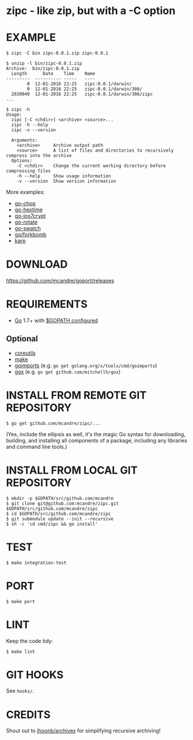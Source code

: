 # zipc - like zip, but with a -C <chdir> option

# EXAMPLE

```
$ zipc -C bin zipc-0.0.1.zip zipc-0.0.1

$ unzip -l bin/zipc-0.0.1.zip
Archive:  bin/zipc-0.0.1.zip
  Length      Date    Time    Name
---------  ---------- -----   ----
        0  12-01-2016 22:25   zipc-0.0.1/darwin/
        0  12-01-2016 22:25   zipc-0.0.1/darwin/386/
  2020040  12-01-2016 22:25   zipc-0.0.1/darwin/386/zipc
...

$ zipc -h
Usage:
  zipc [-C <chdir>] <archive> <source>...
  zipc -h --help
  zipc -v --version

  Arguments:
    <archive>     Archive output path
    <source>      A list of files and directories to recursively compress into the archive
  Options:
    -C <chdir>    Change the current working directory before compressing files
    -h --help     Show usage information
    -v --version  Show version information
```

More examples:

* [go-chop](https://github.com/mcandre/go-chop)
* [go-hextime](https://github.com/mcandre/go-hextime)
* [go-ios7crypt](https://github.com/mcandre/go-ios7crypt)
* [go-rotate](https://github.com/mcandre/go-rotate)
* [go-swatch](https://github.com/mcandre/go-swatch)
* [go/forkbomb](https://github.com/mcandre/forkbombs/tree/master/go/forkbomb)
* [karp](https://github.com/mcandre/karp)

# DOWNLOAD

https://github.com/mcandre/goport/releases

# REQUIREMENTS

* [Go](https://golang.org) 1.7+ with [$GOPATH configured](https://gist.github.com/mcandre/ef73fb77a825bd153b7836ddbd9a6ddc)

## Optional

* [coreutils](https://www.gnu.org/software/coreutils/coreutils.html)
* [make](https://www.gnu.org/software/make/)
* [goimports](https://godoc.org/golang.org/x/tools/cmd/goimports) (e.g. `go get golang.org/x/tools/cmd/goimports`)
* [gox](https://github.com/mitchellh/gox) (e.g. `go get github.com/mitchellh/gox`)

# INSTALL FROM REMOTE GIT REPOSITORY

```
$ go get github.com/mcandre/zipc/...
```

(Yes, include the ellipsis as well, it's the magic Go syntax for downloading, building, and installing all components of a package, including any libraries and command line tools.)

# INSTALL FROM LOCAL GIT REPOSITORY

```
$ mkdir -p $GOPATH/src/github.com/mcandre
$ git clone git@github.com:mcandre/zipc.git $GOPATH/src/github.com/mcandre/zipc
$ cd $GOPATH/src/github.com/mcandre/zipc
$ git submodule update --init --recursive
$ sh -c 'cd cmd/zipc && go install'
```

# TEST

```
$ make integration-test
```

# PORT

```
$ make port
```

# LINT

Keep the code tidy:

```
$ make lint
```

# GIT HOOKS

See `hooks/`.

# CREDITS

Shout out to [jhoonb/archivex](https://github.com/jhoonb/archivex) for simplifying recursive archiving!
